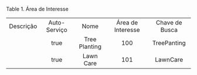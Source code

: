 <div id="d541966e1" class="table">

<div class="table-title">

Table 1. Área de
Interesse

</div>

<div class="table-contents">

|           |              |               |                   |                |
| :-------: | :----------: | :-----------: | :---------------: | :------------: |
| Descrição | Auto-Serviço |     Nome      | Área de Interesse | Chave de Busca |
|           |     true     | Tree Planting |        100        |  TreePanting   |
|           |     true     |   Lawn Care   |        101        |    LawnCare    |

</div>

</div>
